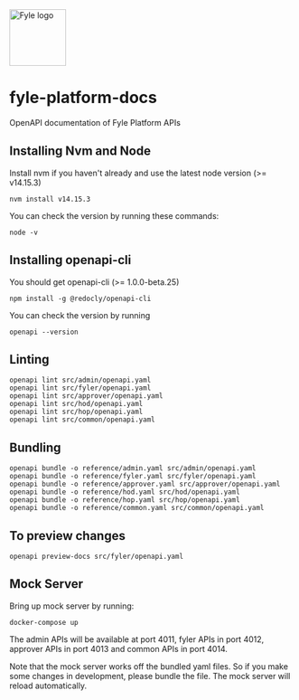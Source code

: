 <img src="https://raw.github.com/fylein/fyle-platform-docs/main/assets/images/fyle_logo.png" alt="Fyle logo" width="100">

# fyle-platform-docs #

OpenAPI documentation of Fyle Platform APIs

## Installing Nvm and Node ##

Install nvm if you haven't already and use the latest node version (>= v14.15.3)

    nvm install v14.15.3

You can check the version by running these commands:

    node -v

## Installing openapi-cli ##

You should get openapi-cli (>= 1.0.0-beta.25)

    npm install -g @redocly/openapi-cli

You can check the version by running

    openapi --version

## Linting ##

    openapi lint src/admin/openapi.yaml
    openapi lint src/fyler/openapi.yaml
    openapi lint src/approver/openapi.yaml
    openapi lint src/hod/openapi.yaml
    openapi lint src/hop/openapi.yaml
    openapi lint src/common/openapi.yaml


## Bundling ##

    openapi bundle -o reference/admin.yaml src/admin/openapi.yaml
    openapi bundle -o reference/fyler.yaml src/fyler/openapi.yaml
    openapi bundle -o reference/approver.yaml src/approver/openapi.yaml
    openapi bundle -o reference/hod.yaml src/hod/openapi.yaml
    openapi bundle -o reference/hop.yaml src/hop/openapi.yaml
    openapi bundle -o reference/common.yaml src/common/openapi.yaml

## To preview changes ##

    openapi preview-docs src/fyler/openapi.yaml

## Mock Server ##

Bring up mock server by running:

    docker-compose up

The admin APIs will be available at port 4011, fyler APIs in port 4012, approver APIs in port 4013 and common APIs in port 4014.

Note that the mock server works off the bundled yaml files. So if you make some changes in development, please bundle
the file. The mock server will reload automatically.